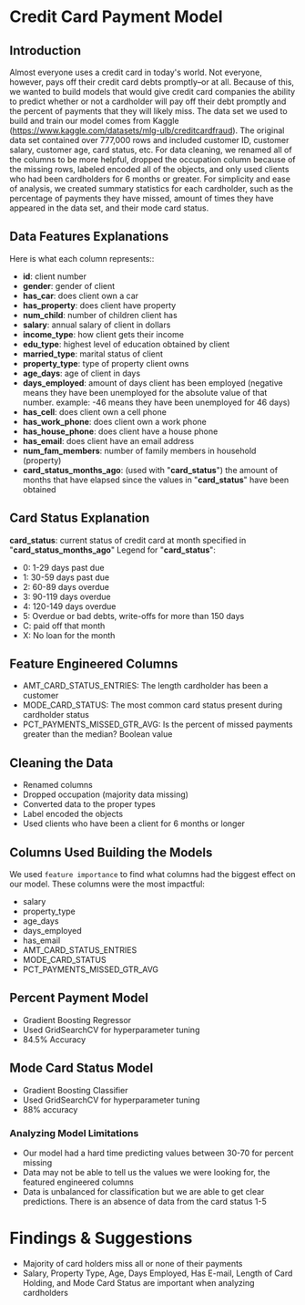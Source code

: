 # Credit Card Payment Model
## Introduction
Almost everyone uses a credit card in today's world.  Not everyone, however, pays off their credit card debts promptly–or at all. Because of this, we wanted to build models that would give credit card companies the ability to predict whether or not a cardholder will pay off their debt promptly and the percent of payments that they will likely miss.
The data set we used to build and train our model comes from Kaggle (https://www.kaggle.com/datasets/mlg-ulb/creditcardfraud).
The original data set contained over 777,000 rows and included customer ID, customer salary, customer age, card status, etc. For data cleaning, we renamed all of the columns to be more helpful, dropped the occupation column because of the missing rows, labeled encoded all of the objects, and only used clients who had been cardholders for 6 months or greater. For simplicity and ease of analysis, we created summary statistics for each cardholder, such as the percentage of payments they have missed, amount of times they have appeared in the data set, and their mode card status.
## Data Features Explanations
Here is what each column represents::
- **id**: client number
- **gender**: gender of client
- **has_car**: does client own a car
- **has_property**: does client have property
- **num_child**: number of children client has
- **salary**: annual salary of client in dollars
- **income_type**: how client gets their income
- **edu_type**: highest level of education obtained by client
- **married_type**: marital status of client
- **property_type**: type of property client owns
- **age_days**: age of client in days
- **days_employed**: amount of days client has been employed (negative means they have been unemployed for the absolute value of that number. example: -46 means they have been unemployed for 46 days)
- **has_cell**: does client own a cell phone
- **has_work_phone**: does client own a work phone
- **has_house_phone**: does client have a house phone
- **has_email**: does client have an email address
- **num_fam_members**: number of family members in household (property)
- **card_status_months_ago**: (used with "**card_status**") the amount of months that have elapsed since the values in "**card_status**" have been obtained
## Card Status Explanation
**card_status**: current status of credit card at month specified in "**card_status_months_ago**"
Legend for "**card_status**":
- 0: 1-29 days past due
- 1: 30-59 days past due
- 2: 60-89 days overdue
- 3: 90-119 days overdue
- 4: 120-149 days overdue
- 5: Overdue or bad debts, write-offs for more than 150 days
- C: paid off that month
- X: No loan for the month
## Feature Engineered Columns
- AMT_CARD_STATUS_ENTRIES: The length cardholder has been a customer
- MODE_CARD_STATUS: The most common card status present during cardholder status
- PCT_PAYMENTS_MISSED_GTR_AVG: Is the percent of missed payments greater than the median? Boolean value
## Cleaning the Data
- Renamed columns
- Dropped occupation (majority data missing)
- Converted data to the proper types
- Label encoded the objects
- Used clients who have been a client for 6 months or longer
## Columns Used Building the Models
We used `feature importance` to find what columns had the biggest effect on our model. These columns were the most impactful:
- salary
- property_type
- age_days
- days_employed
- has_email
- AMT_CARD_STATUS_ENTRIES
- MODE_CARD_STATUS
- PCT_PAYMENTS_MISSED_GTR_AVG
## Percent Payment Model
- Gradient Boosting Regressor
- Used GridSearchCV for hyperparameter tuning
- 84.5% Accuracy
## Mode Card Status Model
- Gradient Boosting Classifier
- Used GridSearchCV for hyperparameter tuning
- 88% accuracy
### Analyzing Model Limitations
- Our model had a hard time predicting values between 30-70 for percent missing
- Data may not be able to tell us the values we were looking for, the featured engineered columns
- Data is unbalanced for classification but we are able to get clear predictions. There is an absence of data from the card status 1-5
# Findings & Suggestions
- Majority of card holders miss all or none of their payments
- Salary, Property Type, Age, Days Employed, Has E-mail, Length of Card Holding, and Mode Card Status are important when analyzing cardholders
